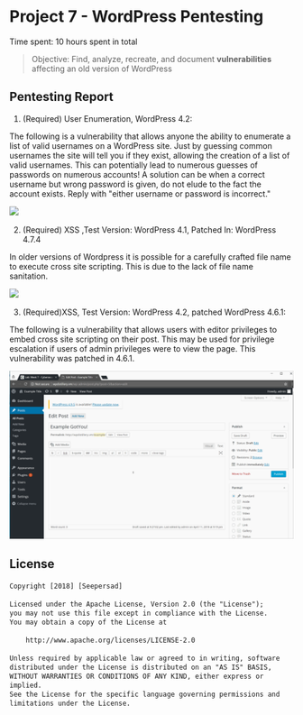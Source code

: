 # Project 7 - WordPress Pentesting

Time spent: 10 hours spent in total

> Objective: Find, analyze, recreate, and document **vulnerabilities** affecting an old version of WordPress

## Pentesting Report

1. (Required) User Enumeration, WordPress 4.2:

The following is a vulnerability that allows anyone the ability to enumerate a list of valid usernames on a WordPress site. Just by guessing common usernames the site will tell you if they exist, allowing the creation of a list of valid usernames. This can potentially lead to numerous guesses of passwords on numerous accounts! A solution can be when a correct username but wrong password is given, do not elude to the fact the account exists. Reply with "either username or password is incorrect."
  
  ![](https://github.com/hareshseepersad/Week-7/blob/master/Username%20Enumeration.gif)
  
2. (Required) XSS ,Test Version: WordPress 4.1, Patched In: WordPress 4.7.4

In older versions of Wordpress it is possible for a carefully crafted file name to execute cross site scripting. This is due to the lack of file name sanitation. 

![](https://github.com/hareshseepersad/Week-7/blob/master/Wordpress%20XSS.gif)
  

3. (Required)XSS, Test Version: WordPress 4.2, patched WordPress 4.6.1:

The following is a vulnerability that allows users with editor privileges to embed cross site scripting on their post. This may be used for privilege escalation if users of admin privileges were to view the page. This vulnerability was patched in 4.6.1.

![](https://github.com/hareshseepersad/Week-7/blob/master/Wordpress%20XSS2.gif)
  
## License

    Copyright [2018] [Seepersad]

    Licensed under the Apache License, Version 2.0 (the "License");
    you may not use this file except in compliance with the License.
    You may obtain a copy of the License at

        http://www.apache.org/licenses/LICENSE-2.0

    Unless required by applicable law or agreed to in writing, software
    distributed under the License is distributed on an "AS IS" BASIS,
    WITHOUT WARRANTIES OR CONDITIONS OF ANY KIND, either express or implied.
    See the License for the specific language governing permissions and
    limitations under the License.
